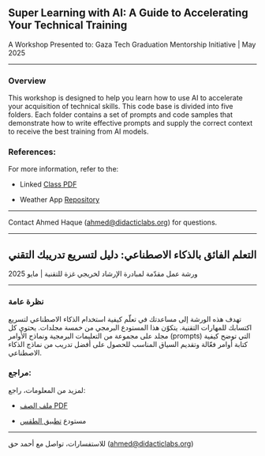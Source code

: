 ## Super Learning with AI: A Guide to Accelerating Your Technical Training

A Workshop Presented to: Gaza Tech Graduation Mentorship Initiative | May 2025 

----

### Overview
This workshop is designed to help you learn how to use AI to accelerate your acquisition of technical skills. This code base is divided into five folders. Each folder contains a set of prompts and code samples that demonstrate how to write effective prompts and supply the correct context to receive the best training from AI models.

### References:
For more information, refer to the:

- Linked [Class PDF](https://github.com/afhaque/SuperLearningAI-Workshop/blob/main/Superlearning_Gaza_Presentation.pdf)

- Weather App [Repository](https://github.com/afhaque/weather-app)

----

Contact Ahmed Haque (ahmed@didacticlabs.org) for questions.

----


## التعلم الفائق بالذكاء الاصطناعي: دليل لتسريع تدريبك التقني

ورشة عمل مقدّمة لمبادرة الإرشاد لخريجي غزة للتقنية | مايو 2025

----

### نظرة عامة
تهدف هذه الورشة إلى مساعدتك في تعلّم كيفية استخدام الذكاء الاصطناعي لتسريع اكتسابك للمهارات التقنية. يتكوّن هذا المستودع البرمجي من خمسة مجلدات. يحتوي كل مجلد على مجموعة من التعليمات البرمجية ونماذج الأوامر (prompts) التي توضح كيفية كتابة أوامر فعّالة وتقديم السياق المناسب للحصول على أفضل تدريب من نماذج الذكاء الاصطناعي.

### مراجع:
لمزيد من المعلومات، راجع:

- [ملف الصف PDF](https://github.com/afhaque/SuperLearningAI-Workshop/blob/main/Superlearning_Gaza_Presentation.pdf)

- مستودع [تطبيق الطقس](https://github.com/afhaque/weather-app)

----

للاستفسارات، تواصل مع أحمد حق (ahmed@didacticlabs.org)